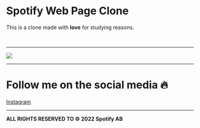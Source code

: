 # Spotify Web Page Clone 

This is a clone made with **love** for studying reasons.

</br>
<hr>

![](https://digiteer.in/wp-content/uploads/2020/12/logo-download.png)
<hr>

# Follow me on the social media :fire:

[Instagram](https://instagram.com/gabcamargo)

<hr/>

**ALL RIGHTS RESERVED TO © 2022 Spotify AB**